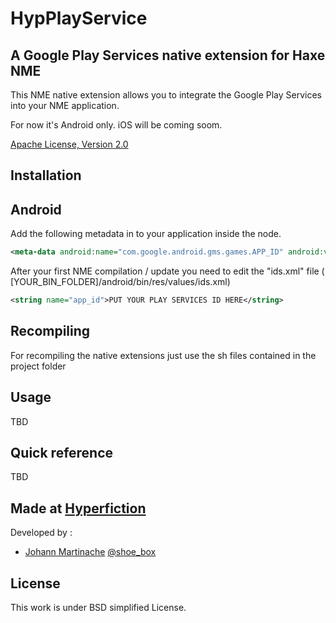 HypPlayService
=============================
A Google Play Services native extension for Haxe NME
-----------------------------

This NME native extension allows you to integrate the Google Play Services into your NME application.

For now it's Android only.
iOS will be coming soom.

[Apache License, Version 2.0](http://www.apache.org/licenses/LICENSE-2.0.html)

Installation
------------

Android
-------
Add the following metadata in to your application inside the <application/> node.

```xml
<meta-data android:name="com.google.android.gms.games.APP_ID" android:value="@string/app_id" />
````

After your first NME compilation / update you need to edit the "ids.xml" file ( [YOUR_BIN_FOLDER]/android/bin/res/values/ids.xml)

```xml
<string name="app_id">PUT YOUR PLAY SERVICES ID HERE</string>
````
Recompiling
-----------
For recompiling the native extensions just use the sh files contained in the project folder

Usage
-----
TBD

Quick reference
---------------
TBD

Made at [Hyperfiction](http://hyperfiction.fr)
--------------------
Developed by :
- [Johann Martinache](https://github.com/shoebox) [@shoe_box](https://twitter.com/shoe_box)

License
-------
This work is under BSD simplified License.
